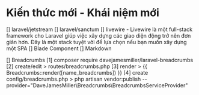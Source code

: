 # Kiến thức mới - Khái niệm mới

[] laravel/jetstream
[] laravel/sanctum
[] livewire
    - Livewire là một full-stack framework cho Laravel giúp việc xây dựng các giao diện động trở nên đơn giản hơn. Đây là một stack tuyệt vời để lựa chọn nếu bạn muốn xây dựng một SPA
[] Blade Component
[] Markdown

[] Breadcrumbs
    [1] composer require davejamesmiller/laravel-breadcrumbs
    [2] create/edit > routes/breadcrumbs.php
    [3] render > {{ Breadcrumbs::render([name_breadcrumbs]) }}
    [4] create config/breadcrumbs.php > php artisan vendor:publish --provider="DaveJamesMiller\Breadcrumbs\BreadcrumbsServiceProvider"
